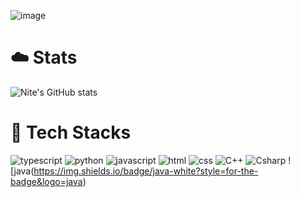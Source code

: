 ![image](https://github.com/NITEOFF/niteoff/blob/main/header%20(2).png?raw=true)

# ☁️ Stats
![Nite's GitHub stats](https://github-readme-stats.vercel.app/api?username=NITEOFF&theme=graywhite&show_icons=true)

# 👻 Tech Stacks
![typescript](https://img.shields.io/badge/Typescript-white?style=for-the-badge&logo=typescript)
![python](https://img.shields.io/badge/Python-white?style=for-the-badge&logo=python)
![javascript](https://img.shields.io/badge/Javascript-white?style=for-the-badge&logo=javascript) 
![html](https://img.shields.io/badge/Html-white?style=for-the-badge&logo=html)
![css](https://img.shields.io/badge/Css-white?style=for-the-badge&logo=css)
![C++](https://img.shields.io/badge/C++-white?style=for-the-badge&logo=c++)
![Csharp](https://img.shields.io/badge/Csharp-white?style=for-the-badge&logo=Csharp)
![java(https://img.shields.io/badge/java-white?style=for-the-badge&logo=java)
